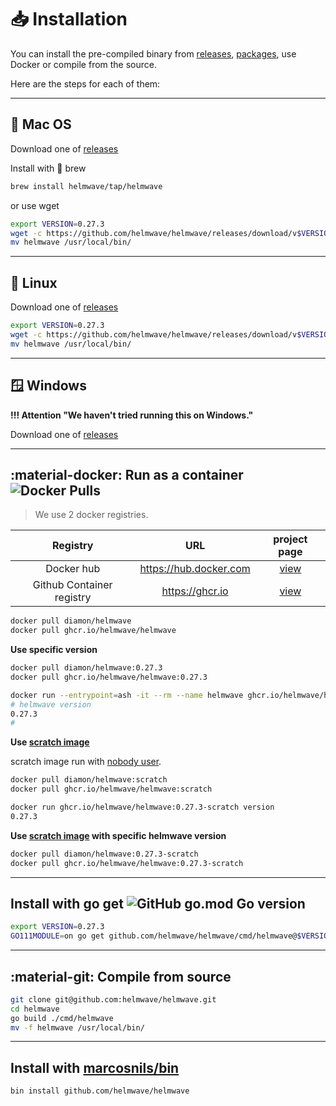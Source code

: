 # 📥 Installation

You can install the pre-compiled binary from 
[releases](https://github.com/helmwave/helmwave/releases), 
[packages](https://github.com/helmwave/helmwave/packages/),
use Docker or compile from the source.

Here are the steps for each of them:

--- 

## 🍏 Mac OS

Download one of [releases](https://github.com/helmwave/helmwave/releases)

Install with :beer: brew

```sh
brew install helmwave/tap/helmwave
```

or use wget
```sh
export VERSION=0.27.3
wget -c https://github.com/helmwave/helmwave/releases/download/v$VERSION/helmwave_${VERSION}_darwin_amd64.tar.gz -O - | tar -xz
mv helmwave /usr/local/bin/
```

---

## 🐧 Linux

Download one of [releases](https://github.com/helmwave/helmwave/releases)

```sh
export VERSION=0.27.3
wget -c https://github.com/helmwave/helmwave/releases/download/v$VERSION/helmwave_${VERSION}_linux_amd64.tar.gz -O - | tar -xz
mv helmwave /usr/local/bin/
```

---

## 🪟 Windows

**!!! Attention "We haven't tried running this on Windows."**

Download one of [releases](https://github.com/helmwave/helmwave/releases)

---

## :material-docker: Run as a container ![Docker Pulls](https://img.shields.io/docker/pulls/diamon/helmwave)

> We use 2 docker registries. 

|         Registry          |          URL           |                                 project page                                  |
| :-----------------------: | :--------------------: | :---------------------------------------------------------------------------: |
|        Docker hub         | https://hub.docker.com |       [view](https://hub.docker.com/repository/docker/diamon/helmwave)        |
| Github Container registry |    https://ghcr.io     | [view](https://github.com/orgs/helmwave/packages/container/helmwave/settings) |

```bash
docker pull diamon/helmwave
docker pull ghcr.io/helmwave/helmwave
```

**Use specific version**

```bash
docker pull diamon/helmwave:0.27.3
docker pull ghcr.io/helmwave/helmwave:0.27.3

docker run --entrypoint=ash -it --rm --name helmwave ghcr.io/helmwave/helmwave:0.27.3
# helmwave version
0.27.3
#
```

**Use [scratch image](https://hub.docker.com/_/scratch)**

scratch image run with [nobody user](https://unix.stackexchange.com/questions/186568/what-is-nobody-user-and-group).

```bash
docker pull diamon/helmwave:scratch
docker pull ghcr.io/helmwave/helmwave:scratch

docker run ghcr.io/helmwave/helmwave:0.27.3-scratch version
0.27.3
```

**Use [scratch image](https://hub.docker.com/_/scratch) with specific helmwave version**

```bash
docker pull diamon/helmwave:0.27.3-scratch
docker pull ghcr.io/helmwave/helmwave:0.27.3-scratch
```

---

## Install with go get ![GitHub go.mod Go version](https://img.shields.io/github/go-mod/go-version/zhilyaev/helmwave)

```sh
export VERSION=0.27.3
GO111MODULE=on go get github.com/helmwave/helmwave/cmd/helmwave@$VERSION
```

---

## :material-git: Compile from source

```bash
git clone git@github.com:helmwave/helmwave.git
cd helmwave
go build ./cmd/helmwave
mv -f helmwave /usr/local/bin/
```

---

## Install with [marcosnils/bin](https://github.com/marcosnils/bin)

```bash
bin install github.com/helmwave/helmwave
```
